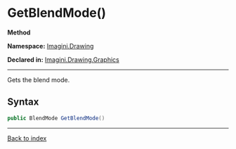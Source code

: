 # GetBlendMode()

**Method**

**Namespace:** [Imagini.Drawing](Imagini.Drawing.md)

**Declared in:** [Imagini.Drawing.Graphics](Imagini.Drawing.Graphics.md)

------



Gets the blend mode.


## Syntax

```csharp
public BlendMode GetBlendMode()
```

------

[Back to index](index.md)